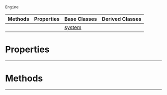  `Engine`

|Methods|Properties|Base Classes|Derived Classes|
|---|---|---|---|
| | |[system](https://github.com/ZilchEngine/ZilchDocs/blob/master/code_reference/class_reference/system.markdown)| |


 #  Properties


---  
 #  Methods


---  
 

 
